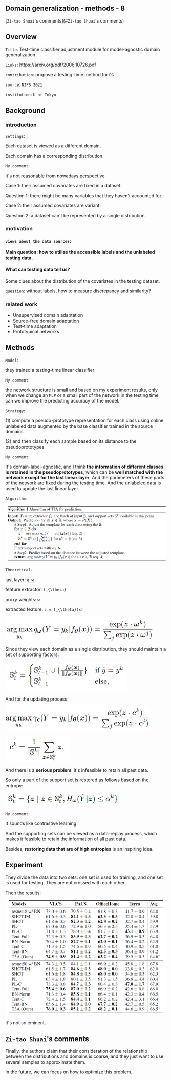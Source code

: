 ## Domain generalization - methods - 8

[`Zi-tao Shuai`'s comments](#`Zi-tao Shuai`'s comments)

## Overview

`Title`:  Test-time classifier adjustment module for model-agnostic domain generalization

`Links`: https://arxiv.org/pdf/2006.10726.pdf

`contribution`: propose a testing-time method for `DG`

`source`: `NIPS 2021`

`institution`: `U of Tokyo` 

## Background

### introduction

`Settings`:

Each dataset is viewed as a different domain.

Each domain has a corresponding distribution. 

 `My comment`:

It's not reasonable from nowadays perspective.

Case 1: their assumed covariates are fixed in a dataset.

Question 1: there might be many variables that they haven't accounted for.

Case 2: their assumed covariates are variant.

Question 2: a dataset can't be represented by a single distribution. 

### motivation

#### `views about the data sources`:

**Main question: how to utilize the accessible labels and the unlabeled testing data.**

####  What can testing data tell us?

Some clues about the distribution of the covariates in the testing dataset.

`question`: without labels, how to measure discrepancy and similarity? 

### related work

- Unsupervised domain adaptation
- Source-free domain adaptation
- Test-time adaptation
- Prototypical networks



## Methods

`Model`:

they trained a testing-time linear classifier

`My comment`:

the network structure is small and based on my experiment results, only when we change an `MLP` or a small part of the network in the testing time can we improve the predicting accuracy of the model.

`Strategy`:

 (1) compute a pseudo-prototype representation for each class using online unlabeled data augmented by the base classifier trained in the source domains

 (2) and then classify each sample based on its distance to the pseudoprototypes.

`My comment`:

It's domain-label-agnostic, and I think **the information of different classes is retained in the pseudoprototypes**, which can be **well matched with the network except for the last linear layer**. And the parameters of these parts of the network are fixed during the testing time. And the unlabeled data is used to update the last linear layer.

`Algorithm`:

![image-20220919182641636](asset/image-20220919182641636.png)

`Theoretical`:

last layer: `q_w`

feature extractor: `f_{\theta}`

proxy weights: `w`

extracted feature: `z = f_{\theta}(x)`

![image-20220919190237011](asset/image-20220919190237011.png)

Since they view each domain as a single distribution, they should maintain a set of supporting factors.

![image-20220919191258332](asset/image-20220919191258332.png)

And for the updating process:

![image-20220919191656642](asset/image-20220919191656642.png)

![image-20220919192134732](asset/image-20220919192134732.png)

And there is a **serious problem**: it's infeasible to retain all past data.

So only a part of the support set is restored as follows based on the entropy:

![image-20220919192247626](asset/image-20220919192247626.png)

`My comment`:

It sounds like contrastive learning.

And the supporting sets can be viewed as a data-replay process, which makes it feasible to retain the information of all past data.

Besides, **restoring data that are of high entropies** is an inspiring idea.

## Experiment

They divide the data into two sets: one set is used for training, and one set is used for testing. They are not crossed with each other. 

Then the results:

![image-20220919193614664](asset/image-20220919193614664.png)

It's not so eminent.

## `Zi-tao Shuai`'s comments

Finally, the authors claim that their consideration of the relationship between the distributions and domains is coarse, and they just want to use several samples to approximate them.

In the future, we can focus on how to optimize this problem.
